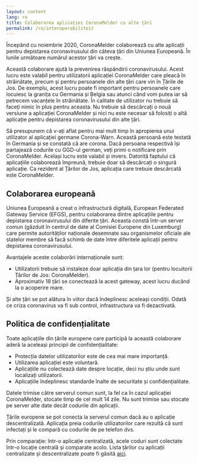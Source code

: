 ```yaml
---
layout: content
lang: ro
title: Colaborarea aplicației CoronaMelder cu alte țări
permalink: /ro/interoperabiliteit
---
```

Începând cu noiembrie 2020, CoronaMelder colaborează cu alte aplicații pentru depistarea coronavirusului din câteva țări din Uniunea Europeană. În lunile următoare numărul acestor țări va crește. 

Această colaborare ajută la prevenirea răspândirii coronavirusului. Acest lucru este valabil pentru utilizatorii aplicației CoronaMelder care pleacă în străinătate, precum și pentru persoanele din alte țări care vin în Țările de Jos. De exemplu, acest lucru poate fi important pentru persoanele care locuiesc la granița cu Germania și Belgia sau atunci când vom putea iar să petrecem vacanțele în străinătate. În calitate de utilizator nu trebuie să faceți nimic în plus pentru aceasta. Nu trebuie să descărcați o nouă versiune a aplicației CoronaMelder și nici nu este necesar să folosiți o altă aplicație pentru depistarea coronavirusului din alte țări.

Să presupunem că v-ați aflat pentru mai mult timp în apropierea unui utilizator al aplicației germane Corona-Warn. Această persoană este testată în Germania și se constată că are corona. Dacă persoana respectivă își partajează codurile cu GGD-ul german, veți primi o notificare prin CoronaMelder. Același lucru este valabil și invers. Datorită faptului că aplicațiile colaborează împreună, trebuie doar să descărcați o singură aplicație. Ca rezident al Țărilor de Jos, aplicația care trebuie descărcată este CoronaMelder.

## Colaborarea europeană

Uniunea Europeană a creat o infrastructură digitală, European Federated Gateway Service (EFGS), pentru colaborarea dintre aplicațiile pentru depistarea coronavirusului din diferite țări. Aceasta constă într-un server comun (găzduit în centrul de date al Comisiei Europene din Luxemburg) care permite autorităților naționale desemnate sau organismelor oficiale ale statelor membre să facă schimb de date între diferitele aplicații pentru depistarea coronavirusului.

Avantajele aceste colaborări internaționale sunt:

- Utilizatorii trebuie să instaleze doar aplicația din țara lor (pentru locuitorii Țărilor de Jos: CoronaMelder).
- Aproximativ 18 țări se conectează la acest gateway, acest lucru ducând la o acoperire mare.

Și alte țări se pot alătura în viitor dacă îndeplinesc aceleași condiții. Odată ce criza coronavirus va fi sub control, infrastructura va fi dezactivată.

## Politica de confidențialitate

Toate aplicațiile din țările europene care participă la această colaborare aderă la aceleași principii de confidențialitate:

-  Protecția datelor utilizatorilor este de cea mai mare importanță.
- Utilizarea aplicației este voluntară.
-  Aplicațiile nu colectează date despre locație, deci nu știu unde sunt localizați utilizatorii.
- Aplicațiile îndeplinesc standarde înalte de securitate și confidențialitate.

Datele trimise către serverul comun sunt, la fel ca în cazul aplicației CoronaMelder, stocate timp de cel mult 14 zile. Nu sunt trimise sau stocate pe server alte date decât codurile din aplicații.

Țările europene se pot conecta la serverul comun dacă au o aplicație descentralizată. Aplicația preia codurile utilizatorilor care rezultă că sunt infectați și le compară cu codurile de pe telefon dvs.

Prin comparație: într-o aplicație centralizată, acele coduri sunt colectate într-o locație centrală și comparate acolo. Lista țărilor cu aplicații centralizate și descentralizate poate fi găsită [aici](https://ec.europa.eu/info/live-work-travel-eu/coronavirus-response/travel-during-coronavirus-pandemic/how-tracing-and-warning-apps-can-help-during-pandemic_en).
